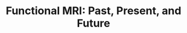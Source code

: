 ---
title: "Functional MRI: Past, Present, and Future"
project_id: 
conference_id: ""
presenters:
   - peter_bandettini
summary: "<p>“Functional MRI: Past, Present, and Future.” Gruss Magnetic Resonance Research Center, Albert Einstein College of Medicine of Yeshiva University</p>"
file: /assets/presentations/T114.ppt
filename: T114.ppt
layout: presentation
---